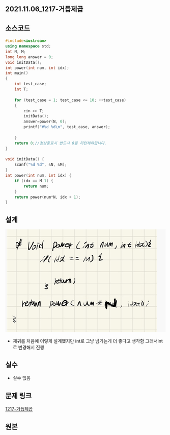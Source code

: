 ## 2021.11.06_1217-거듭제곱

## 소스코드

```c++
#include<iostream>
using namespace std;
int N, M;
long long answer = 0;
void initData();
int power(int num, int idx);
int main()
{
	int test_case;
	int T;
	
	for (test_case = 1; test_case <= 10; ++test_case)
	{
		cin >> T;
		initData();
		answer=power(N, 0);
		printf("#%d %d\n", test_case, answer);

	}
	return 0;//정상종료시 반드시 0을 리턴해야합니다.
}

void initData() {
	scanf("%d %d", &N, &M);
}
int power(int num, int idx) {
	if (idx == M-1) {
		return num;
	}
	return power(num*N, idx + 1);
}
```

## 설계

![image-20211106202339993](2021.11.06_1217-거듭제곱.assets/image-20211106202339993.png)

- 재귀를 처음에 이렇게 설계했지만 int로 그냥 넘기는게 더 좋다고 생각함 그래서int로 변경해서 진행

## 실수

- 실수 없음

## 문제 링크

[1217-거듭제곱](https://swexpertacademy.com/main/code/problem/problemDetail.do?problemLevel=3&problemLevel=4&contestProbId=AV14dUIaAAUCFAYD&categoryId=AV14dUIaAAUCFAYD&categoryType=CODE&problemTitle=&orderBy=PASS_RATE&selectCodeLang=ALL&select-1=4&pageSize=10&pageIndex=2)

## 원본

